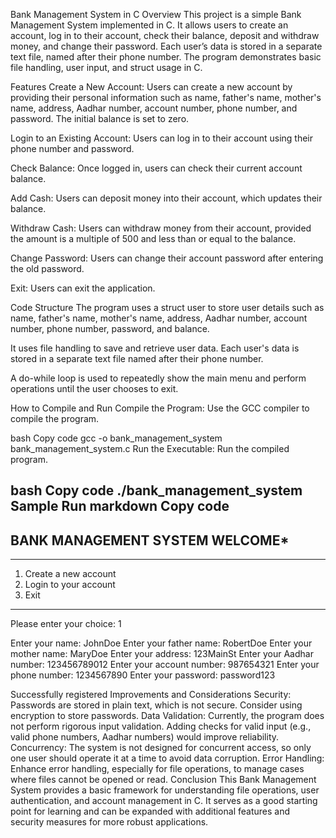 Bank Management System in C
Overview
This project is a simple Bank Management System implemented in C. It allows users to create an account, log in to their account, check their balance, deposit and withdraw money, and change their password. Each user’s data is stored in a separate text file, named after their phone number. The program demonstrates basic file handling, user input, and struct usage in C.

Features
Create a New Account: Users can create a new account by providing their personal information such as name, father's name, mother's name, address, Aadhar number, account number, phone number, and password. The initial balance is set to zero.

Login to an Existing Account: Users can log in to their account using their phone number and password.

Check Balance: Once logged in, users can check their current account balance.

Add Cash: Users can deposit money into their account, which updates their balance.

Withdraw Cash: Users can withdraw money from their account, provided the amount is a multiple of 500 and less than or equal to the balance.

Change Password: Users can change their account password after entering the old password.

Exit: Users can exit the application.

Code Structure
The program uses a struct user to store user details such as name, father's name, mother's name, address, Aadhar number, account number, phone number, password, and balance.

It uses file handling to save and retrieve user data. Each user's data is stored in a separate text file named after their phone number.

A do-while loop is used to repeatedly show the main menu and perform operations until the user chooses to exit.

How to Compile and Run
Compile the Program: Use the GCC compiler to compile the program.

bash
Copy code
gcc -o bank_management_system bank_management_system.c
Run the Executable: Run the compiled program.

bash
Copy code
./bank_management_system
Sample Run
markdown
Copy code
--------------------------------------------
**********BANK MANAGEMENT SYSTEM**********
      **********WELCOME***********
---------------------------------------------

---------------------------------------------
1. Create a new account
2. Login to your account
3. Exit
---------------------------------------------

Please enter your choice: 1

Enter your name: JohnDoe
Enter your father name: RobertDoe
Enter your mother name: MaryDoe
Enter your address: 123MainSt
Enter your Aadhar number: 123456789012
Enter your account number: 987654321
Enter your phone number: 1234567890
Enter your password: password123

Successfully registered
Improvements and Considerations
Security: Passwords are stored in plain text, which is not secure. Consider using encryption to store passwords.
Data Validation: Currently, the program does not perform rigorous input validation. Adding checks for valid input (e.g., valid phone numbers, Aadhar numbers) would improve reliability.
Concurrency: The system is not designed for concurrent access, so only one user should operate it at a time to avoid data corruption.
Error Handling: Enhance error handling, especially for file operations, to manage cases where files cannot be opened or read.
Conclusion
This Bank Management System provides a basic framework for understanding file operations, user authentication, and account management in C. It serves as a good starting point for learning and can be expanded with additional features and security measures for more robust applications.






